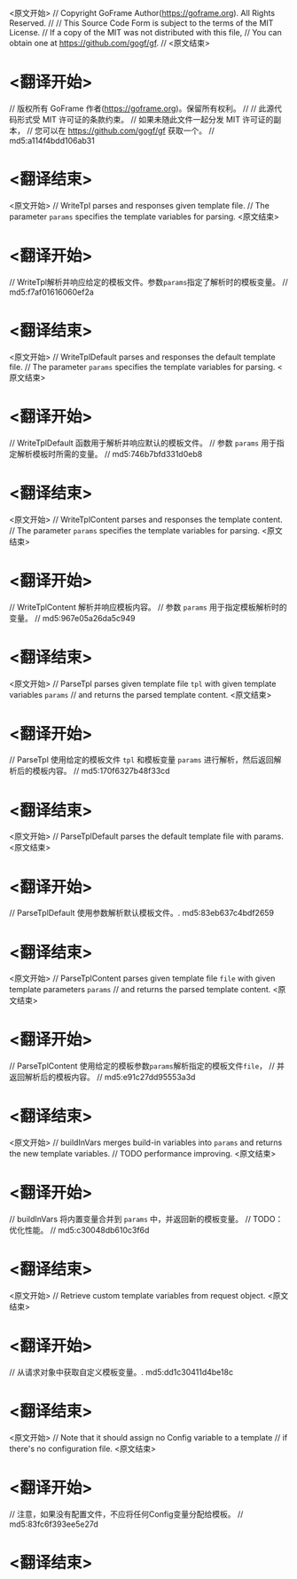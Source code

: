 
<原文开始>
// Copyright GoFrame Author(https://goframe.org). All Rights Reserved.
//
// This Source Code Form is subject to the terms of the MIT License.
// If a copy of the MIT was not distributed with this file,
// You can obtain one at https://github.com/gogf/gf.
//
<原文结束>

# <翻译开始>
// 版权所有 GoFrame 作者(https://goframe.org)。保留所有权利。
//
// 此源代码形式受 MIT 许可证的条款约束。
// 如果未随此文件一起分发 MIT 许可证的副本，
// 您可以在 https://github.com/gogf/gf 获取一个。
// md5:a114f4bdd106ab31
# <翻译结束>


<原文开始>
// WriteTpl parses and responses given template file.
// The parameter `params` specifies the template variables for parsing.
<原文结束>

# <翻译开始>
// WriteTpl解析并响应给定的模板文件。参数`params`指定了解析时的模板变量。
// md5:f7af01616060ef2a
# <翻译结束>


<原文开始>
// WriteTplDefault parses and responses the default template file.
// The parameter `params` specifies the template variables for parsing.
<原文结束>

# <翻译开始>
// WriteTplDefault 函数用于解析并响应默认的模板文件。
// 参数 `params` 用于指定解析模板时所需的变量。
// md5:746b7bfd331d0eb8
# <翻译结束>


<原文开始>
// WriteTplContent parses and responses the template content.
// The parameter `params` specifies the template variables for parsing.
<原文结束>

# <翻译开始>
// WriteTplContent 解析并响应模板内容。
// 参数 `params` 用于指定模板解析时的变量。
// md5:967e05a26da5c949
# <翻译结束>


<原文开始>
// ParseTpl parses given template file `tpl` with given template variables `params`
// and returns the parsed template content.
<原文结束>

# <翻译开始>
// ParseTpl 使用给定的模板文件 `tpl` 和模板变量 `params` 进行解析，然后返回解析后的模板内容。
// md5:170f6327b48f33cd
# <翻译结束>


<原文开始>
// ParseTplDefault parses the default template file with params.
<原文结束>

# <翻译开始>
// ParseTplDefault 使用参数解析默认模板文件。. md5:83eb637c4bdf2659
# <翻译结束>


<原文开始>
// ParseTplContent parses given template file `file` with given template parameters `params`
// and returns the parsed template content.
<原文结束>

# <翻译开始>
// ParseTplContent 使用给定的模板参数`params`解析指定的模板文件`file`，
// 并返回解析后的模板内容。
// md5:e91c27dd95553a3d
# <翻译结束>


<原文开始>
// buildInVars merges build-in variables into `params` and returns the new template variables.
// TODO performance improving.
<原文结束>

# <翻译开始>
// buildInVars 将内置变量合并到 `params` 中，并返回新的模板变量。
// TODO：优化性能。
// md5:c30048db610c3f6d
# <翻译结束>


<原文开始>
// Retrieve custom template variables from request object.
<原文结束>

# <翻译开始>
// 从请求对象中获取自定义模板变量。. md5:dd1c30411d4be18c
# <翻译结束>


<原文开始>
	// Note that it should assign no Config variable to a template
	// if there's no configuration file.
<原文结束>

# <翻译开始>
// 注意，如果没有配置文件，不应将任何Config变量分配给模板。
// md5:83fc6f393ee5e27d
# <翻译结束>


